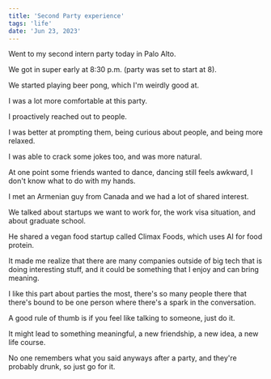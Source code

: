 ```yaml
---
title: 'Second Party experience'
tags: 'life'
date: 'Jun 23, 2023'
---
```


Went to my second intern party today in Palo Alto.

We got in super early at 8:30 p.m. (party was set to start at 8).

We started playing beer pong, which I'm weirdly good at.

I was a lot more comfortable at this party.

I proactively reached out to people.

I was better at prompting them, being curious about people, and being more relaxed.

I was able to crack some jokes too, and was more natural.

At one point some friends wanted to dance, dancing still feels awkward, I don't know what to do with my hands.

I met an Armenian guy from Canada and we had a lot of shared interest.

We talked about startups we want to work for, the work visa situation, and about graduate school.

He shared a vegan food startup called Climax Foods, which uses AI for food protein.

It made me realize that there are many companies outside of big tech that is doing interesting stuff, and it could be something that I enjoy and can bring meaning.

I like this part about parties the most, there's so many people there that there's bound to be one person where there's a spark in the conversation.

A good rule of thumb is if you feel like talking to someone, just do it.

It might lead to something meaningful, a new friendship, a new idea, a new life course.

No one remembers what you said anyways after a party, and they're probably drunk, so just go for it.
